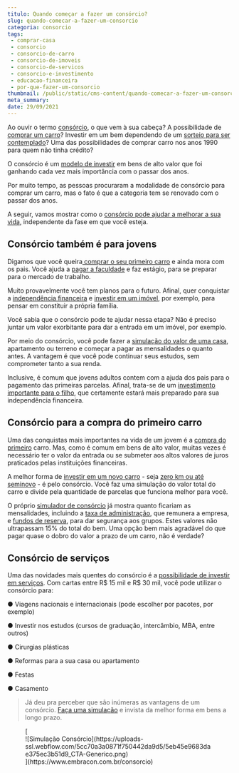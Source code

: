 ```yaml
---
titulo: Quando começar a fazer um consórcio?
slug: quando-comecar-a-fazer-um-consorcio
categoria: consorcio
tags:
 - comprar-casa
 - consorcio
 - consorcio-de-carro
 - consorcio-de-imoveis
 - consorcio-de-servicos
 - consorcio-e-investimento
 - educacao-financeira
 - por-que-fazer-um-consorcio
thumbnail: /public/static/cms-content/quando-comecar-a-fazer-um-consorcio.jpg
meta_summary: 
date: 29/09/2021
---
```

Ao ouvir o termo [consórcio](https://www.embracon.com.br), o que vem à sua cabeça? A possibilidade de[ comprar um carro](https://www.embracon.com.br/consorcio-de-carros)? Investir em um bem dependendo de um [sorteio para ser contemplado](https://www.embracon.com.br/blog/assembleia-de-consorcio-como-funciona)? Uma das possibilidades de comprar carro nos anos 1990 para quem não tinha crédito?

O consórcio é um [modelo de investir](https://www.embracon.com.br/blog/8-motivos-que-comprovam-que-consorcio-e-investimento) em bens de alto valor que foi ganhando cada vez mais importância com o passar dos anos.

Por muito tempo, as pessoas procuraram a modalidade de consórcio para comprar um carro, mas o fato é que a categoria tem se renovado com o passar dos anos.

A seguir, vamos mostrar como o [consórcio pode ajudar a melhorar a sua vida](https://www.embracon.com.br/blog/entenda-a-importancia-da-educacao-financeira-na-sua-vida), independente da fase em que você esteja.

Consórcio também é para jovens
------------------------------

Digamos que você queira[ comprar o seu primeiro carro](https://www.embracon.com.br/blog/primeiro-carro-como-acertar-na-escolha) e ainda mora com os pais. Você ajuda a [pagar a faculdade](https://www.embracon.com.br/blog/como-funciona-o-consorcio-embracon-para-pagar-faculdade) e faz estágio, para se preparar para o mercado de trabalho.

Muito provavelmente você tem planos para o futuro. Afinal, quer conquistar a [independência financeira](https://www.embracon.com.br/blog/reserva-financeira-como-preparar-a-sua) e [investir em um imóvel](https://www.embracon.com.br/blog/hora-certa-comprar-imovel), por exemplo, para pensar em constituir a própria família.

Você sabia que o consórcio pode te ajudar nessa etapa? Não é preciso juntar um valor exorbitante para dar a entrada em um imóvel, por exemplo.

Por meio do consórcio, você pode fazer a [simulação do valor de uma casa](https://www.embracon.com.br/blog/entenda-a-importancia-de-fazer-uma-simulacao-antes-de-contratar-um-consorcio), apartamento ou terreno e começar a pagar as mensalidades o quanto antes. A vantagem é que você pode continuar seus estudos, sem comprometer tanto a sua renda.

Inclusive, é comum que jovens adultos contem com a ajuda dos pais para o pagamento das primeiras parcelas. Afinal, trata-se de um [investimento importante para o filho](https://www.embracon.com.br/blog/investimento-na-crise-o-consorcio-sempre-e-um-bom-negocio), que certamente estará mais preparado para sua independência financeira.

Consórcio para a compra do primeiro carro
-----------------------------------------

Uma das conquistas mais importantes na vida de um jovem é a [compra do primeiro](https://www.embracon.com.br/blog/7-coisas-para-levar-em-consideracao-ao-escolher-um-carro) carro. Mas, como é comum em bens de alto valor, muitas vezes é necessário ter o valor da entrada ou se submeter aos altos valores de juros praticados pelas instituições financeiras.

A melhor forma de [investir em um novo carro](https://www.embracon.com.br/blog/5-formas-de-pagamento-de-um-carro) - seja [zero km ou até seminovo](https://www.embracon.com.br/blog/carro-zero-ou-seminovo) - é pelo consórcio. Você faz uma simulação do valor total do carro e divide pela quantidade de parcelas que funciona melhor para você.

O próprio [simulador de consórcio](https://www.embracon.com.br/blog/tudo-o-que-voce-precisa-saber-sobre-a-importancia-de-um-consultor-de-consorcio) já mostra quanto ficariam as mensalidades, incluindo a [taxa de administração](https://www.embracon.com.br/conhecaoconsorcio/o-que-e-taxa-de-administracao), que remunera a empresa, e [fundos de reserva](https://www.embracon.com.br/conhecaoconsorcio/o-que-e-fundo-de-reserva), para dar segurança aos grupos. Estes valores não ultrapassam 15% do total do bem. Uma opção bem mais agradável do que pagar quase o dobro do valor a prazo de um carro, não é verdade?

Consórcio de serviços
---------------------

Uma das novidades mais quentes do consórcio é a [possibilidade de investir em serviços](https://www.embracon.com.br/blog/consorcio-de-servicos-tudo-o-que-voce-precisa-saber-sobre-o-assunto). Com cartas entre R$ 15 mil e R$ 30 mil, você pode utilizar o consórcio para:

● Viagens nacionais e internacionais (pode escolher por pacotes, por exemplo)

● Investir nos estudos (cursos de graduação, intercâmbio, MBA, entre outros)

● Cirurgias plásticas

● Reformas para a sua casa ou apartamento

● Festas

● Casamento

> Já deu pra perceber que são inúmeras as vantagens de um consórcio. [Faça uma simulação](https://www.embracon.com.br/) e invista da melhor forma em bens a longo prazo.

<figure class="w-richtext-figure-type-image w-richtext-align-center">[<div>![Simulação Consórcio](https://uploads-ssl.webflow.com/5cc70a3a0871f750442da9d5/5eb45e9683dae375ec3b51d9_CTA-Generico.png)</div>](https://www.embracon.com.br/consorcio)</figure>
